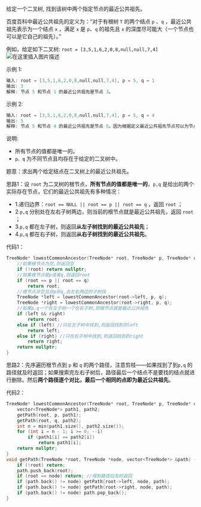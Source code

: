 给定一个二叉树, 找到该树中两个指定节点的最近公共祖先。

百度百科中最近公共祖先的定义为：“对于有根树 `T` 的两个结点 `p` 、`q` ，最近公共祖先表示为一个结点 `x` ，满足 `x` 是 `p`、`q` 的祖先且 `x` 的深度尽可能大（一个节点也可以是它自己的祖先）。”

例如，给定如下二叉树:  `root = [3,5,1,6,2,0,8,null,null,7,4]`
![在这里插入图片描述](https://img-blog.csdnimg.cn/20200709170227163.png)

示例 1:
```cpp
输入: root = [3,5,1,6,2,0,8,null,null,7,4], p = 5, q = 1
输出: 3
解释: 节点 5 和节点 1 的最近公共祖先是节点 3。
```

示例 2:
```cpp
输入: root = [3,5,1,6,2,0,8,null,null,7,4], p = 5, q = 4
输出: 5
解释: 节点 5 和节点 4 的最近公共祖先是节点 5。因为根据定义最近公共祖先节点可以为节点本身。
```
说明:
-    所有节点的值都是唯一的。
-    `p、q` 为不同节点且均存在于给定的二叉树中。

题意：求出两个给定结点在二叉树上的最近公共祖先。

思路1：设 `root` 为二叉树的根节点，**所有节点的值都是唯一的**，`p,q` 是给出的两个实际存在节点，它们的最近公共祖先有多种情况：
- 1.递归边界：`root == NULL || root == p || root == q` ，返回 `root` ；
- 2.`p,q` 分别处在左右子树两边，则当前的根节点就是最近公共祖先，返回 `root` ；
- 3.`p,q` 都在左子树，则返回**从左子树找到的最近公共祖先**；
- 4.`p,q` 都在右子树，则返回**从右子树找到的最近公共祖先**。

代码1：
```cpp
TreeNode* lowestCommonAncestor(TreeNode* root, TreeNode* p, TreeNode* q) {
	//如果根节点为空,则返回空
	if (!root) return nullptr; 
	//如果根节点是p或者q,则返回root
	if (root == p || root == q)
	    return root;
	//根节点非空且非p非q,去左右两边的子树找
	TreeNode *left = lowestCommonAncestor(root->left, p, q);
	TreeNode *right = lowestCommonAncestor(root->right, p, q);
	//如果p,q一个在左子树一个在右子树,则根节点就是最近公共祖先
	if (left && right)
	    return root;
	else if (left) //只在左子树中找到,则返回找到的left
	    return left;
	else if (right) //只在右子树中找到,则返回找到的right
	    return right;
	return nullptr;
}
```

思路2：先序遍历根节点到 `p` 和 `q` 的两个路径，注意剪枝——如果找到了到`p,q` 的路径就及时返回；如果搜索完左右子树后，路径最后一个结点不是要找的结点就进行删除。然后**两个路径逐个对比，最后一个相同的点即为最近公共祖先**。

代码2：
```cpp
TreeNode* lowestCommonAncestor(TreeNode* root, TreeNode* p, TreeNode* q) { 
	vector<TreeNode*> path1, path2;
	getPath(root, p, path1);
	getPath(root, q, path2); 
	int n = min(path1.size(), path2.size());
	for (int i = n - 1; i >= 0; --i)
		if (path1[i] == path2[i])
			return path1[i];
	return nullptr;
}
void getPath(TreeNode *root, TreeNode *node, vector<TreeNode*> &path) {
	if (!root) return;
	path.push_back(root);
	if (root == node) return; //得到路径后及时返回
	if (path.back() != node) getPath(root->left, node, path);
	if (path.back() != node) getPath(root->right, node, path);
	if (path.back() != node) path.pop_back();
}
```
